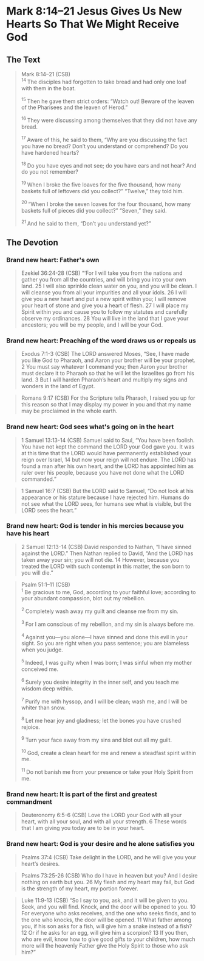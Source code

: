 # Mark 8:14–21 Jesus Gives Us New Hearts So That We Might Receive God

## The Text

>Mark 8:14–21 (CSB)  
><sup> 14 </sup> The disciples had forgotten to take bread and had only one loaf with them in the boat. 
>
><sup> 15 </sup> Then he gave them strict orders: “Watch out! Beware of the leaven of the Pharisees and the leaven of Herod.” 
>
><sup> 16 </sup> They were discussing among themselves that they did not have any bread. 
>
><sup> 17 </sup> Aware of this, he said to them, “Why are you discussing the fact you have no bread? Don’t you understand or comprehend? Do you have hardened hearts? 
>
><sup> 18 </sup> Do you have eyes and not see; do you have ears and not hear? And do you not remember? 
>
><sup> 19 </sup> When I broke the five loaves for the five thousand, how many baskets full of leftovers did you collect?” “Twelve,” they told him. 
>
><sup> 20 </sup> “When I broke the seven loaves for the four thousand, how many baskets full of pieces did you collect?” “Seven,” they said. 
>
><sup> 21 </sup> And he said to them, “Don’t you understand yet?”

## The Devotion

### Brand new heart: Father's own

>Ezekiel 36:24-28 (CSB) “‘For I will take you from the nations and gather you from all the countries, and will bring you into your own land. 25 I will also sprinkle clean water on you, and you will be clean. I will cleanse you from all your impurities and all your idols. 26 I will give you a new heart and put a new spirit within you; I will remove your heart of stone and give you a heart of flesh. 27 I will place my Spirit within you and cause you to follow my statutes and carefully observe my ordinances. 28 You will live in the land that I gave your ancestors; you will be my people, and I will be your God.

### Brand new heart: Preaching of the word draws us or repeals us

>Exodus 7:1-3 (CSB) The LORD answered Moses, “See, I have made you like God to Pharaoh, and Aaron your brother will be your prophet. 2 You must say whatever I command you; then Aaron your brother must declare it to Pharaoh so that he will let the Israelites go from his land. 3 But I will harden Pharaoh’s heart and multiply my signs and wonders in the land of Egypt.

>Romans 9:17 (CSB) For the Scripture tells Pharaoh, I raised you up for this reason so that I may display my power in you and that my name may be proclaimed in the whole earth.

### Brand new heart: God sees what's going on in the heart

>1 Samuel 13:13-14 (CSB) Samuel said to Saul, “You have been foolish. You have not kept the command the LORD your God gave you. It was at this time that the LORD would have permanently established your reign over Israel, 14 but now your reign will not endure. The LORD has found a man after his own heart, and the LORD has appointed him as ruler over his people, because you have not done what the LORD commanded.”

>1 Samuel 16:7 (CSB) But the LORD said to Samuel, “Do not look at his appearance or his stature because I have rejected him. Humans do not see what the LORD sees, for humans see what is visible, but the LORD sees the heart.”

### Brand new heart: God is tender in his mercies because you have his heart

>2 Samuel 12:13-14 (CSB) David responded to Nathan, “I have sinned against the LORD.”
Then Nathan replied to David, “And the LORD has taken away your sin; you will not die. 14 However, because you treated the LORD with such contempt in this matter, the son born to you will die.”

>Psalm 51:1–11 (CSB)  
><sup> 1 </sup> Be gracious to me, God, according to your faithful love; according to your abundant compassion, blot out my rebellion. 
>
><sup> 2 </sup> Completely wash away my guilt and cleanse me from my sin. 
>
><sup> 3 </sup> For I am conscious of my rebellion, and my sin is always before me. 
>
><sup> 4 </sup> Against you—you alone—I have sinned and done this evil in your sight. So you are right when you pass sentence; you are blameless when you judge. 
>
><sup> 5 </sup> Indeed, I was guilty when I was born; I was sinful when my mother conceived me. 
>
><sup> 6 </sup> Surely you desire integrity in the inner self, and you teach me wisdom deep within. 
>
><sup> 7 </sup> Purify me with hyssop, and I will be clean; wash me, and I will be whiter than snow. 
>
><sup> 8 </sup> Let me hear joy and gladness; let the bones you have crushed rejoice. 
>
><sup> 9 </sup> Turn your face away from my sins and blot out all my guilt. 
>
><sup> 10 </sup> God, create a clean heart for me and renew a steadfast spirit within me. 
>
><sup> 11 </sup> Do not banish me from your presence or take your Holy Spirit from me.

### Brand new heart: It is part of the first and greatest commandment

>Deuteronomy 6:5-6 (CSB) Love the LORD your God with all your heart, with all your soul, and with all your strength. 6 These words that I am giving you today are to be in your heart. 

### Brand new heart: God is your desire and he alone satisfies you

>Psalms 37:4 (CSB) Take delight in the LORD,
and he will give you your heart’s desires.

>Psalms 73:25-26 (CSB) Who do I have in heaven but you?
And I desire nothing on earth but you.
26 My flesh and my heart may fail,
but God is the strength of my heart,
my portion forever.

>Luke 11:9-13 (CSB) “So I say to you, ask, and it will be given to you. Seek, and you will find. Knock, and the door will be opened to you. 10 For everyone who asks receives, and the one who seeks finds, and to the one who knocks, the door will be opened. 11 What father among you, if his son asks for a fish, will give him a snake instead of a fish? 12 Or if he asks for an egg, will give him a scorpion? 13 If you then, who are evil, know how to give good gifts to your children, how much more will the heavenly Father give the Holy Spirit to those who ask him?”

